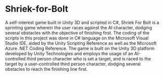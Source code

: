 # Shriek-for-Bolt
A self-interest game built in Unity 3D and scripted in C#, Shriek For Bolt is a sprinting game wherein the user races against the AI character, dodging several obstacles with the objective of finishing first. The coding of the scripts in this project was done in C# language on the Microsoft Visual Studio IDE, aided by the Unity Scripting Reference as well as the Microsoft Azure .NET Coding Reference. The game is built on the Unity 3D platform developed by Unity Technologies and employs the usage of an AI-controlled third person character who is set a target, and is raced to the target by a user-controlled third person character, dodging several obstacles to reach the finishing line first.
